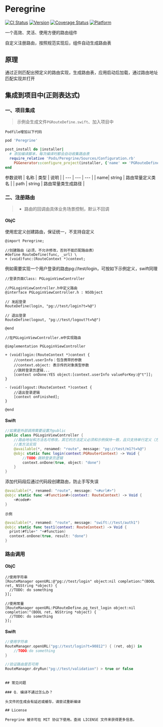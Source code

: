 # Peregrine

[![CI Status](https://img.shields.io/travis/BinaryParadise/Peregrine.svg?style=flat)](https://travis-ci.org/BinaryParadise/Peregrine)
[![Version](https://img.shields.io/cocoapods/v/Peregrine.svg?style=flat)](https://cocoapods.org/pods/Peregrine)
[![Coverage Status](https://coveralls.io/repos/github/BinaryParadise/Peregrine/badge.svg?branch=master)](https://coveralls.io/github/BinaryParadise/Peregrine?branch=master)
[![Platform](https://img.shields.io/cocoapods/p/Peregrine.svg?style=flat)](https://cocoapods.org/pods/Peregrine)



一个高效、灵活、使用方便的路由组件

自定义注册路由，按照规范实现后，组件自动生成路由表

## 原理

通过正则匹配出预定义的路由实现，生成路由表，应用启动后加载，通过路由地址匹配实现并打开

## 集成到项目中(正则表达式)

### 一、项目集成

> 示例会生成文件`PGRouteDefine.swift`、加入项目中

`Podfile增加以下代码`
```ruby
pod 'Peregrine'

post_install do |installer|
  # 添加编译脚本，每次编译时都会自动收集路由表
  require_relative 'Pods/Peregrine/Sources/Configuration.rb'
    PGGenerator::configure_project(installer, {'name' => 'PGRouteDefine', 'path' => '${SRCROOT}/Peregrine'})
end
```

参数说明
| 名称 | 类型 | 说明 |
| --- | --- | --- |
| name| string | 路由常量定义类名 |
| path | string | 路由常量类生成路径 |


### 二、注册路由

>- 路由的回调由具体业务场景控制，默认不回调

#### ObjC

使用宏定义创建路由，保证统一，不支持自定义

```objc
@import Peregrine;

//创建路由（必须，不允许修改，否则不能匹配路由表）
#define RouteDefine(func, _url) \
+ (void)func:(RouteContext *)context;
```

例如需要实现一个用户登录的路由pg://test/login，可按如下示例定义，swift同理

```objc
//登录页面Class: PGLoginViewController

//PGLoginViewController.h中定义路由
@interface PGLoginViewController.h : NSObject

// 发起登录
RouteDefine(login, "pg://test/login?t=%@")

// 退出登录
RouteDefine(logout, "pg://test/logout?t=%@")

@end

//在PGLoginViewController.m中实现路由

@implementation PGLoginViewController

+ (void)login:(RouteContext *)context {
    //context.userInfo：包含携带的参数
    //context.object: 表示传的对象类型参数
  	//跳转登录页逻辑...
    [context onDone:YES object:[context.userInfo valueForKey:@"t"]];
}

- (void)logout:(RouteContext *)context {
  	//退出登录逻辑
    [context onFinished];
}

@end
```

#### Swift

```swift
//如果是外部调用需要设置为public
public class PGLoginViewController {
  	//路由地址和方法名可修改，其它的方法定义必须和示例保持一致，且只支持单行定义（方法实现无要求）
  	//类方法实现
    @available(*, renamed: "route", message: "pg://test/m1?t=%@")
    @objc static func login(context:PGRouterContext) -> Void {
        //TODO:跳转登录页逻辑
        context.onDone(true, object: "done")
    }
}
```

添加代码段后通过代码段创建路由，防止手写失误

```swift
@available(*, renamed: "route", message: "<#url#>")
@objc static func <#function#>(context: RouteContext) -> Void {
    <#code#>
}
```

`示例`
```swift
@available(*, renamed: "route", message: "swift://test/auth1")
@objc static func test1(context: RouteContext) -> Void {
  print(#file+" "+#function)
  context.onDone(true, result: "done")
}
```

### 路由调用

#### ObjC

```objc
//使用字符串
[RouteManager openURL:@"pg://test/login" object:nil completion:^(BOOL ret, NSString *object) {
  //TODO: do something
}];

//使用常量
[RouteManager openURL:PGRouteDefine.pg_test_login object:nil completion:^(BOOL ret, NSString *object) {
  //TODO: do something
}];

```

#### Swift

```swift
//使用字符串
RouteManager.openURL("pg://test/login?t=90812") { (ret, obj) in
    //TODO:do something                                          
}

//验证路由是否可用
RouteManager.dryRun("pg://test/validation") > true or false
```

```

## 常见问题

### Q. 编译不通过怎么办？

头文件的生成会有延迟或缓存，请尝试重新编译

## License

Peregrine 被许可在 MIT 协议下使用。查阅 LICENSE 文件来获得更多信息。

```
